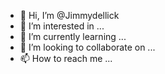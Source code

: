 - 👋 Hi, I’m @Jimmydellick
- 👀 I’m interested in ...
- 🌱 I’m currently learning ...
- 💞️ I’m looking to collaborate on ...
- 📫 How to reach me ...

<!---
Jimmydellick/Jimmydellick is a ✨ special ✨ repository because its `README.md` (this file) appears on your GitHub profile.
You can click the Preview link to take a look at your changes.
--->
